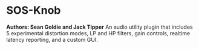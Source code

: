 # SOS-Knob
**Authors: Sean Goldie and Jack Tipper**
An audio utility plugin that includes 5 experimental distortion modes, LP and HP filters, gain controls, realtime latency reporting, and a custom GUI.